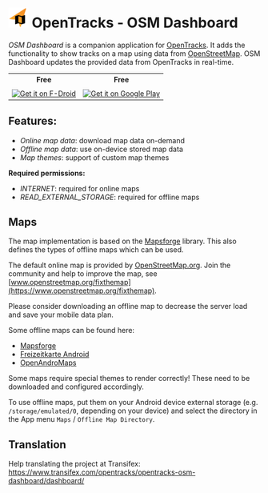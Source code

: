 # <img src="assets/LOGO.svg" alt="OpenTracks logo" height="40"></img> OpenTracks - OSM Dashboard

_OSM Dashboard_ is a companion application for [OpenTracks](https://github.com/OpenTracksApp/OpenTracks).
It adds the functionality to show tracks on a map using data from [OpenStreetMap](https://www.openstreetmap.org).
OSM Dashboard updates the provided data from OpenTracks in real-time.

<table>
    <tr>
        <th>Free</th>
        <th>Free</th>
    </tr>
    <tr>
        <td>
            <a href="https://f-droid.org/en/packages/de.storchp.opentracks.osmplugin/">
                <img alt="Get it on F-Droid" src="https://fdroid.gitlab.io/artwork/badge/get-it-on.png" height="60" align="middle">
            </a>
        </td>
        <td>
            <a href="https://play.google.com/store/apps/details?id=de.storchp.opentracks.osmplugin">
                <img alt="Get it on Google Play" src="https://play.google.com/intl/en_us/badges/static/images/badges/en_badge_web_generic.png" height="60" align="middle">
            </a>
        </td>        
    </tr>
</table>


## Features:
* _Online map data_: download map data on-demand
* _Offline map data_: use on-device stored map data
* _Map themes_: support of custom map themes
    
__Required permissions:__
* _INTERNET_: required for online maps
* _READ_EXTERNAL_STORAGE_: required for offline maps

## Maps

The map implementation is based on the [Mapsforge](https://github.com/mapsforge/mapsforge) library. This also defines the types of offline maps which can be used.

The default online map is provided by [OpenStreetMap.org](https://openstreetmap.org).
Join the community and help to improve the map, see [www.openstreetmap.org/fixthemap](https://www.openstreetmap.org/fixthemap).

Please consider downloading an offline map to decrease the server load and save your mobile data plan.

Some offline maps can be found here:

- [Mapsforge](http://download.mapsforge.org/)
- [Freizeitkarte Android](https://www.freizeitkarte-osm.de/android/en/)
- [OpenAndroMaps](https://www.openandromaps.org/en)

Some maps require special themes to render correctly! These need to be downloaded and configured accordingly.

To use offline maps, put them on your Android device external storage (e.g. `/storage/emulated/0`, depending on your device) and select the directory in the App menu `Maps` / `Offline Map Directory`.

## Translation

Help translating the project at Transifex: https://www.transifex.com/opentracks/opentracks-osm-dashboard/dashboard/

